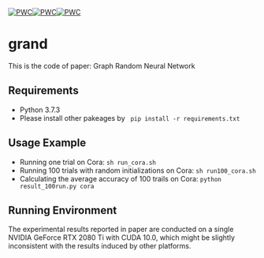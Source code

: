 [![PWC](https://img.shields.io/endpoint.svg?url=https://paperswithcode.com/badge/graph-random-neural-network/node-classification-on-citeseer-with-public)](https://paperswithcode.com/sota/node-classification-on-citeseer-with-public?p=graph-random-neural-network)[![PWC](https://img.shields.io/endpoint.svg?url=https://paperswithcode.com/badge/graph-random-neural-network/node-classification-on-pubmed-with-public)](https://paperswithcode.com/sota/node-classification-on-pubmed-with-public?p=graph-random-neural-network)[![PWC](https://img.shields.io/endpoint.svg?url=https://paperswithcode.com/badge/graph-random-neural-network/node-classification-on-cora-with-public-split)](https://paperswithcode.com/sota/node-classification-on-cora-with-public-split?p=graph-random-neural-network)

# grand
This is the code of paper: Graph Random Neural Network

## Requirements
* Python 3.7.3
* Please install other pakeages by 
``` pip install -r requirements.txt```

## Usage Example
* Running one trial on Cora:
```sh run_cora.sh ```
* Running 100 trials with random initializations on Cora:
```sh run100_cora.sh ```
* Calculating the average accuracy of 100 trails on Cora:
```python result_100run.py cora ```

## Running Environment 

The experimental results reported in paper are conducted on a single NVIDIA GeForce RTX 2080 Ti with CUDA 10.0, which might be slightly inconsistent with the results induced by other platforms.
